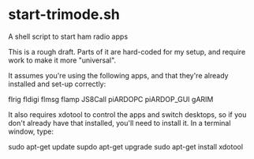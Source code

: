 # start-trimode.sh
A shell script to start ham radio apps

This is a rough draft.  Parts of it are hard-coded for my setup, and require work to make it more "universal".

It assumes you're using the following apps, and that they're already installed and set-up correctly:

flrig
fldigi
flmsg
flamp
JS8Call
piARDOPC
piARDOP_GUI
gARIM

It also requires xdotool to control the apps and switch desktops, so if you don't already have that installed, you'll need to install it.  In a terminal window, type:

sudo apt-get update
supdo apt-get upgrade
sudo apt-get install xdotool
